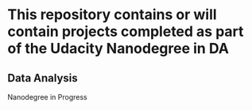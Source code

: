 # This repository contains or will contain projects completed as part of the Udacity Nanodegree in DA 

## Data Analysis  

Nanodegree in Progress 

